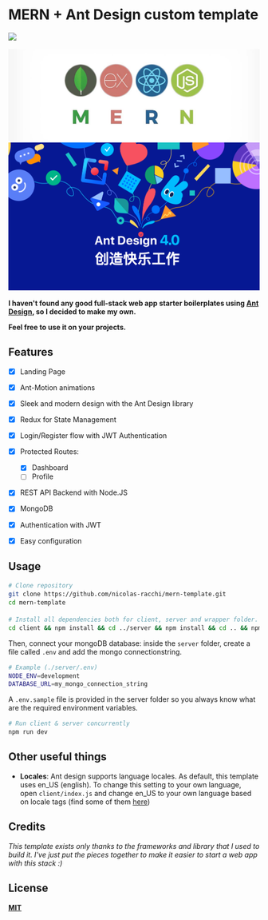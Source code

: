 # MERN + Ant Design custom template

![](https://img.shields.io/badge/Stack-MERN-informational)

<img src="./design/mern.jpeg"></img>
<img src="./design/antdesign.png"></img>

**I haven't found any good full-stack web app starter boilerplates using [Ant Design](https://ant.design), so I decided to make my own.**

**Feel free to use it on your projects.**

## Features

- [x] Landing Page
- [x] Ant-Motion animations
- [x] Sleek and modern design with the Ant Design library
- [x] Redux for State Management
- [x] Login/Register flow with JWT Authentication
- [x] Protected Routes:

  - [x] Dashboard
  - [ ] Profile

- [x] REST API Backend with Node.JS
- [x] MongoDB
- [x] Authentication with JWT
- [x] Easy configuration

## Usage

```bash
# Clone repository
git clone https://github.com/nicolas-racchi/mern-template.git
cd mern-template

# Install all dependencies both for client, server and wrapper folder.
cd client && npm install && cd ../server && npm install && cd .. && npm install
```

Then, connect your mongoDB database:
inside the `server` folder, create a file called `.env` and add the mongo connectionstring.

```bash
# Example (./server/.env)
NODE_ENV=development
DATABASE_URL=my_mongo_connection_string
```

A `.env.sample` file is provided in the server folder so you always know what are the required environment variables.

```bash
# Run client & server concurrently
npm run dev
```

## Other useful things

- **Locales**: Ant design supports language locales. As default, this template uses en_US (english). To change this setting to your own language, open `client/index.js` and change en_US to your own language based on locale tags (find some of them [here](https://www.oracle.com/java/technologies/javase/jdk8-jre8-suported-locales.html#util-text))

## Credits

_This template exists only thanks to the frameworks and library that I used to build it. I've just put the pieces together to make it easier to start a web app with this stack :)_

## License

**[MIT](./LICENSE)**
